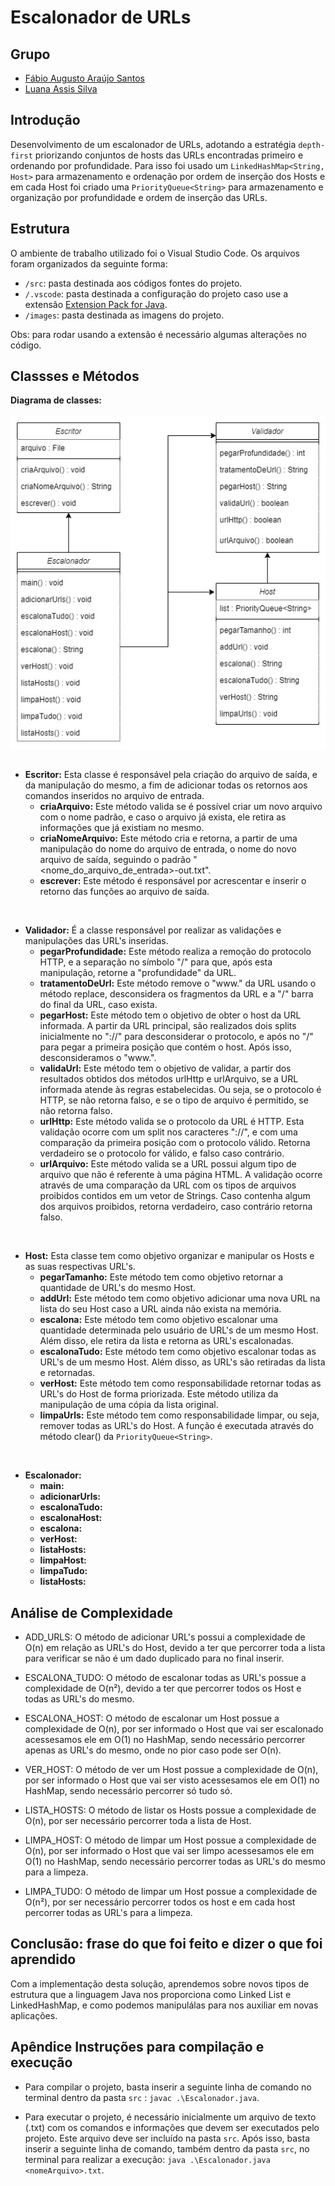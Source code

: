 # Escalonador de URLs

## Grupo

- [Fábio Augusto Araújo Santos](https://github.com/fabio-aug)
- [Luana Assis Silva](https://github.com/luanaassis)

## Introdução

Desenvolvimento de um escalonador de URLs, adotando a estratégia `depth-first` priorizando conjuntos de hosts das URLs encontradas primeiro e ordenando por profundidade. Para isso foi usado um `LinkedHashMap<String, Host>` para armazenamento e ordenação por ordem de inserção dos Hosts e em cada Host foi criado uma `PriorityQueue<String>` para armazenamento e organização por profundidade e ordem de inserção das URLs.

## Estrutura

O ambiente de trabalho utilizado foi o Visual Studio Code. Os arquivos foram organizados da seguinte forma:

- `/src`: pasta destinada aos códigos fontes do projeto.
- `/.vscode`: pasta destinada a configuração do projeto caso use a extensão [Extension Pack for Java](https://marketplace.visualstudio.com/items?itemName=vscjava.vscode-java-pack).
- `/images`: pasta destinada as imagens do projeto.

Obs: para rodar usando a extensão é necessário algumas alterações no código.

## Classses e Métodos

<div style="display:flex; justify-content:center; flex-direction:column">
  <strong>Diagrama de classes:</strong>
  </br>
  <img src="./images/diagrama_de_classes.jpg">
</div>

</br>

- **Escritor:** Esta classe é responsável pela criação do arquivo de saída, e da manipulação do mesmo, a fim de adicionar todas os retornos aos comandos inseridos no arquivo de entrada.
  - **criaArquivo:** Este método valida se é possível criar um novo arquivo com o nome padrão, e caso o arquivo já exista, ele retira as informações que já existiam no mesmo.
  - **criaNomeArquivo:** Este método cria e retorna, a partir de uma manipulação do nome do arquivo de entrada, o nome do novo arquivo de saída, seguindo o padrão "<nome_do_arquivo_de_entrada>-out.txt".
  - **escrever:** Este método é responsável por acrescentar e inserir o retorno das funções ao arquivo de saída.

</br>

- **Validador:** É a classe responsável por realizar as validações e manipulações das URL's inseridas.
  - **pegarProfundidade:** Este método realiza a remoção do protocolo HTTP, e a separação no símbolo "/" para que, após esta manipulação, retorne a "profundidade" da URL.
  - **tratamentoDeUrl:** Este método remove o "www." da URL usando o método replace, desconsidera os fragmentos da URL e a "/" barra do final da URL, caso exista.
  - **pegarHost:** Este método tem o objetivo de obter o host da URL informada. A partir da URL principal, são realizados dois splits inicialmente no "://" para desconsiderar o protocolo, e após no "/" para pegar a primeira posição que contém o host. Após isso, desconsideramos o "www.".
  - **validaUrl:** Este método tem o objetivo de validar, a partir dos resultados obtidos dos métodos urlHttp e urlArquivo, se a URL informada atende às regras estabelecidas. Ou seja, se o protocolo é HTTP, se não retorna falso, e se o tipo de arquivo é permitido, se não retorna falso.
  - **urlHttp:** Este método valida se o protocolo da URL é HTTP. Esta validação ocorre com um split nos caracteres "://", e com uma comparação da primeira posição com o protocolo válido. Retorna verdadeiro se o protocolo for válido, e falso caso contrário.
  - **urlArquivo:** Este método valida se a URL possui algum tipo de arquivo que não é referente à uma página HTML. A validação ocorre através de uma comparação da URL com os tipos de arquivos proibidos contidos em um vetor de Strings. Caso contenha algum dos arquivos proibidos, retorna verdadeiro, caso contrário retorna falso.

</br>

- **Host:** Esta classe tem como objetivo organizar e manipular os Hosts e as suas respectivas URL's.
  - **pegarTamanho:** Este método tem como objetivo retornar a quantidade de URL's do mesmo Host.
  - **addUrl:** Este método tem como objetivo adicionar uma nova URL na lista do seu Host caso a URL ainda não exista na memória.
  - **escalona:** Este método tem como objetivo escalonar uma quantidade determinada pelo usuário de URL's de um mesmo Host. Além disso, ele retira da lista e retorna as URL's escalonadas.
  - **escalonaTudo:** Este método tem como objetivo escalonar todas as URL's de um mesmo Host. Além disso, as URL's são retiradas da lista e retornadas.
  - **verHost:** Este método tem como responsabilidade retornar todas as URL's do Host de forma priorizada. Este método utiliza da manipulação de uma cópia da lista original.
  - **limpaUrls:** Este método tem como responsabilidade limpar, ou seja, remover todas as URL's do Host. A função é executada através do método clear() da ```PriorityQueue<String>```.

</br>

- **Escalonador:**
  - **main:**
  - **adicionarUrls:**
  - **escalonaTudo:**
  - **escalonaHost:**
  - **escalona:**
  - **verHost:**
  - **listaHosts:**
  - **limpaHost:**
  - **limpaTudo:**
  - **listaHosts:**

## Análise de Complexidade

- ADD_URLS: O método de adicionar URL's possui a complexidade de O(n) em relação as URL's do Host, devido a ter que percorrer toda a lista para verificar se não é um dado duplicado para no final inserir.

- ESCALONA_TUDO: O método de escalonar todas as URL's possue a complexidade de O(n²), devido a ter que percorrer todos os Host e todas as URL's do mesmo.

- ESCALONA_HOST: O método de escalonar um Host possue a complexidade de O(n), por ser informado o Host que vai ser escalonado acessesamos ele em O(1) no HashMap, sendo necessário percorrer apenas as URL's do mesmo, onde no pior caso pode ser O(n).

- VER_HOST: O método de ver um Host possue a complexidade de O(n), por ser informado o Host que vai ser visto acessesamos ele em O(1) no HashMap, sendo necessário percorrer só tudo só.

- LISTA_HOSTS: O método de listar os Hosts possue a complexidade de O(n), por ser necessário percorrer toda a lista de Host.

- LIMPA_HOST: O método de limpar um Host possue a complexidade de O(n), por ser informado o Host que vai ser limpo acessesamos ele em O(1) no HashMap, sendo necessário percorrer todas as URL's do mesmo para a limpeza.

- LIMPA_TUDO: O método de limpar um Host possue a complexidade de O(n²), por ser necessário percorrer todos os host e em cada host percorrer todas as URL's para a limpeza.

## Conclusão: frase do que foi feito e dizer o que foi aprendido

Com a implementação desta solução, aprendemos sobre novos tipos de estrutura que a linguagem Java nos proporciona como Linked List e LinkedHashMap, e como podemos manipulálas para nos auxiliar em novas aplicações.

## Apêndice Instruções para compilação e execução

- Para compilar o projeto, basta inserir a seguinte linha de comando no terminal dentro da pasta ```src``` : ```javac .\Escalonador.java```.

- Para executar o projeto, é necessário inicialmente um arquivo de texto (.txt) com os comandos e informações que devem ser executados pelo projeto. Este arquivo deve ser incluído na pasta ```src```. Após isso, basta inserir a seguinte linha de comando, também dentro da pasta ```src```, no terminal para realizar a execução: ```java .\Escalonador.java <nomeArquivo>.txt```.
